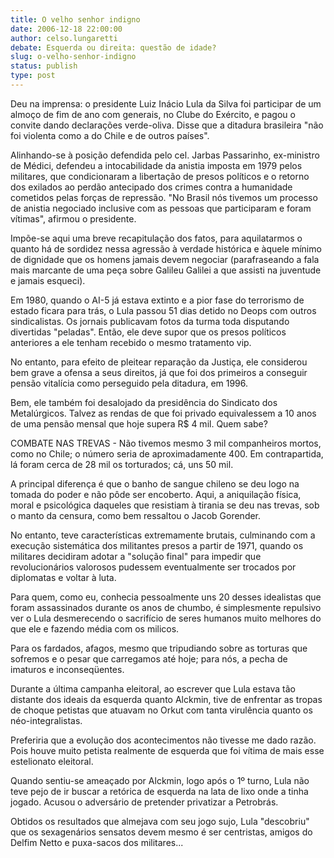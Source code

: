 ```yaml
---
title: O velho senhor indigno
date: 2006-12-18 22:00:00
author: celso.lungaretti
debate: Esquerda ou direita: questão de idade?
slug: o-velho-senhor-indigno
status: publish 
type: post
---
```


Deu na imprensa: o presidente Luiz Inácio Lula da Silva foi participar de um almoço de fim de ano com generais, no Clube do Exército, e pagou o convite dando declarações verde-oliva. Disse que a ditadura brasileira "não foi violenta como a do Chile e de outros países".   

Alinhando-se à posição defendida pelo cel. Jarbas Passarinho, ex-ministro de Médici, defendeu a intocabilidade da anistia imposta em 1979 pelos militares, que condicionaram a libertação de presos políticos e o retorno dos exilados ao perdão antecipado dos crimes contra a humanidade cometidos pelas forças de repressão. "No Brasil nós tivemos um processo de anistia negociado inclusive com as pessoas que participaram e foram vítimas", afirmou o presidente.  

Impõe-se aqui uma breve recapitulação dos fatos, para aquilatarmos o quanto há de sordidez nessa agressão à verdade histórica e àquele mínimo de dignidade que os homens jamais devem negociar (parafraseando a fala mais marcante de uma peça sobre Galileu Galilei a que assisti na juventude e jamais esqueci).  

Em 1980, quando o AI-5 já estava extinto e a pior fase do terrorismo de estado ficara para trás, o Lula passou 51 dias detido no Deops com outros sindicalistas. Os jornais publicavam fotos da turma toda disputando divertidas "peladas". Então, ele deve supor que os presos políticos anteriores a ele tenham recebido o mesmo tratamento vip.   

No entanto, para efeito de pleitear reparação da Justiça, ele considerou bem grave a ofensa a seus direitos, já que foi dos primeiros a conseguir pensão vitalícia como perseguido pela ditadura, em 1996.   

Bem, ele também foi desalojado da presidência do Sindicato dos Metalúrgicos. Talvez as rendas de que foi privado equivalessem a 10 anos de uma pensão mensal que hoje supera R$ 4 mil. Quem sabe?  

COMBATE NAS TREVAS - Não tivemos mesmo 3 mil companheiros mortos, como no Chile; o número seria de aproximadamente 400. Em contrapartida, lá foram cerca de 28 mil os torturados; cá, uns 50 mil.  

A principal diferença é que o banho de sangue chileno se deu logo na tomada do poder e não pôde ser encoberto. Aqui, a aniquilação física, moral e psicológica daqueles que resistiam à tirania se deu nas trevas, sob o manto da censura, como bem ressaltou o Jacob Gorender.   

No entanto, teve características extremamente brutais, culminando com a execução sistemática dos militantes presos a partir de 1971, quando os militares decidiram adotar a "solução final" para impedir que revolucionários valorosos pudessem eventualmente ser trocados por diplomatas e voltar à luta.  

Para quem, como eu, conhecia pessoalmente uns 20 desses idealistas que foram assassinados durante os anos de chumbo, é simplesmente repulsivo ver o Lula desmerecendo o sacrifício de seres humanos muito melhores do que ele e fazendo média com os milicos.  

Para os fardados, afagos, mesmo que tripudiando sobre as torturas que sofremos e o pesar que carregamos até hoje; para nós, a pecha de imaturos e inconseqüentes.  

Durante a última campanha eleitoral, ao escrever que Lula estava tão distante dos ideais da esquerda quanto Alckmin, tive de enfrentar as tropas de choque petistas que atuavam no Orkut com tanta virulência quanto os néo-integralistas.  

Preferiria que a evolução dos acontecimentos não tivesse me dado razão. Pois houve muito petista realmente de esquerda que foi vítima de mais esse estelionato eleitoral.  

Quando sentiu-se ameaçado por Alckmin, logo após o 1º turno, Lula não teve pejo de ir buscar a retórica de esquerda na lata de lixo onde a tinha jogado. Acusou o adversário de pretender privatizar a Petrobrás.   

Obtidos os resultados que almejava com seu jogo sujo, Lula "descobriu" que os sexagenários sensatos devem mesmo é ser centristas, amigos do Delfim Netto e puxa-sacos dos militares...
